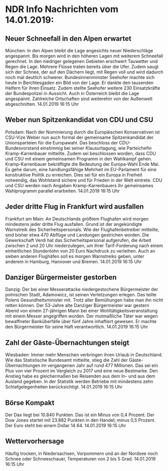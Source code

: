 # NDR Info Nachrichten vom 14.01.2019:


## Neuer Schneefall in den Alpen erwartet
München: In den Alpen bleibt die Lage angesichts neuer Niederschläge angespannt. Bis morgen wird in den höheren Lagen mit weiterem Schneefall gerechnet. In den niedriger gelegenen Gebieten erschwert Tauwetter und Regen die Lage. Mehrere Flüsse traten bereits über die Ufer. Zudem saugt sich der Schnee, der auf den Dächern liegt, mit Regen voll und wird dadurch noch mal deutlich schwerer. Bundesinnenminister Seehofer machte sich  heute in Berchtesgaden ein Bild von der Lage. Er dankte den tausenden Helfern für ihren Einsatz. Zudem stellte Seehofer weitere 230 Einsatzkräfte der Bundespolizei in Aussicht. Auch in Österreich bleibt die Lage angespannt. Zahlreiche Ortschaften sind weiterehin von der Außenwelt abgeschnitten. 14.01.2019 16:15 Uhr 

## Weber nun Spitzenkandidat von CDU und CSU
Potsdam: Nach der Nominierung durch die Europäischen Konservativen ist CSU-Vize Weber nun auch formal der gemeinsame Spitzenkandidat der Unionsparteien für die Europawahl. Das beschloss der CDU-Bundesvorstand einstimmig bei seiner Klausurtagung, wie Parteichefin Kramp-Karrenbauer mitteilte. Zudem sei beschlossen worden, dass CDU und CSU mit einem gemeinsamen Programm in den Wahlkampf gehen. Kramp-Karrenbauer bekräftigte die Bedeutung der Europa-Wahl Ende Mai. Es gehe darum, eine handlungsfähige Mehrheit im EU-Parlament für eine konstruktive Politik zu erreichen. Dies sei für ein Europa in Freiheit notwendig, das Wohlstand sichere und für Frieden in der Welt eintrete. CDU und CSU werden nach Angaben Kramp-Karrenbauers ihr gemeinsames Wahlprogramm parallel erarbeiten. 14.01.2019 16:15 Uhr 

## Jeder dritte Flug in Frankfurt wird ausfallen
Frankfurt am Main: An Deutschlands größtem Flughafen wird morgen mindestens jeder dritte Flug ausfallen. Grund ist der angekündigte Warnstreik des Sicherheitspersonals. Wie der Flughafenbetreiber mitteilte, sind bisher etwa 470 Abflüge und Landungen gestrichen worden. Die Gewerkschaft Verdi hat das Sicherheitspersonal aufgerufen, die Arbeit zwischen 2 und 20 Uhr niederzulegen, um ihrer Tarif-Forderung nach einem einheitlichen Stundenlohn von 20 Euro Nachdruck zu verleihen. Auch an sieben anderen Flughäfen soll es morgen Warnstreiks geben, unter anderem in Hamburg, Hannover und Bremen. 14.01.2019 16:15 Uhr 

## Danziger Bürgermeister gestorben
Danzig: Der bei einer Messerattacke niedergestochene Bürgermeister der polnischen Stadt, Adamowicz, ist seinen Verletzungen erlegen. Das teilte Polens Gesundheitsminister mit. Trotz aller Bemühungen habe man ihn nicht retten können. Der 53-Jahre alte Danziger Bürgermeister war gestern Abend von einem 27-jährigen Mann bei einer Wohltätigkeitsveranstaltung mit einem Messer angegriffen worden. Der mutmaßliche Täter war wegen bewaffneter Banküberfälle über fünf Jahre inhaftiert gewesen. Er machte den Bürgermeister für seine Haft verantwortlich. 14.01.2019 16:15 Uhr 

## Zahl der Gäste-Übernachtungen steigt
Wiesbaden: Immer mehr Menschen verbringen ihren Urlaub in Deutschland. Wie das Statistische Bundesamt mitteilte, stieg die Zahl der Gäste-Übernachtungen im vergangenen Jahr auf rund 477 Millionen. Das sei ein Plus von vier Prozent im Vergleich zu 2017 und eine neue Bestmarke. Den Anstieg habe es gleichermaßen bei Reisenden aus dem In- und aus dem Ausland gegeben. In der Statistik werden Betriebe mit mindestens zehn Schlafgelegenheiten berücksichtigt. 14.01.2019 16:15 Uhr 

## Börse Kompakt
Der Dax liegt bei 10.840 Punkten. Das ist ein Minus von 0,4  Prozent. Der Dow Jones startet mit 23.882 Punkten in den Handel; minus 0,5 Prozent. Der Euro steht bei einem Dollar 14 64. 14.01.2019 16:15 Uhr 

## Wettervorhersage
Häufig trocken, in Niedersachsen, Vorpommern und an der Nordsee noch Schnee oder Schneeschauer, Temperaturen von 2 bis 5 Grad. 14.01.2019 16:15 Uhr 
